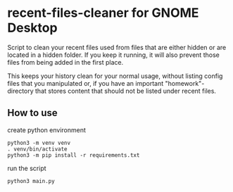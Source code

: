 # recent-files-cleaner for GNOME Desktop

Script to clean your recent files used from files that are either hidden or are located in a hidden folder. If you keep it running, it will also prevent those files from being added in the first place.

This keeps your history clean for your normal usage, without listing config files that you manipulated or, if you have an important "homework"-directory that stores content that should not be listed under recent files.


## How to use

create python environment

    python3 -m venv venv
    . venv/bin/activate
    python3 -m pip install -r requirements.txt

run the script

    python3 main.py
